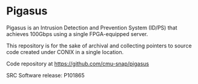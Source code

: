 # Pigasus
Pigasus is an Intrusion Detection and Prevention System (ID/PS) that achieves 100Gbps using a single FPGA-equipped server. 

This repository is for the sake of archival and collecting pointers to source code created under CONIX in a single location. 

Code repository at https://github.com/cmu-snap/pigasus

SRC Software release: P101865
